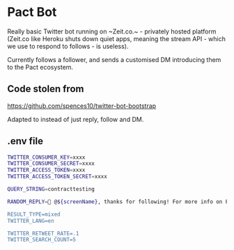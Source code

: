 # Pact Bot

Really basic Twitter bot running on ~Zeit.co.~ - privately hosted platform (Zeit.co like Heroku shuts down quiet apps, meaning the stream API - which we use to respond to follows - is useless).

Currently follows a follower, and sends a customised DM introducing them to the Pact ecosystem.

## Code stolen from

https://github.com/spences10/twitter-bot-bootstrap

Adapted to instead of just reply, follow and DM.

## .env file

```sh
TWITTER_CONSUMER_KEY=xxxx
TWITTER_CONSUMER_SECRET=xxxx
TWITTER_ACCESS_TOKEN=xxxx
TWITTER_ACCESS_TOKEN_SECRET=xxxx

QUERY_STRING=contracttesting

RANDOM_REPLY=👋 @${screenName}, thanks for following! For more info on Pact, check out our docs at pact.io. We also love to chat with people and help solve problems out at gitter.im/realestate-com-au/pact. Hope to see you there! Oh, and don't forget to check out our new product at http://pact.dius.com.au/.

RESULT_TYPE=mixed
TWITTER_LANG=en

TWITTER_RETWEET_RATE=.1
TWITTER_SEARCH_COUNT=5
```